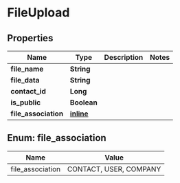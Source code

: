 
# FileUpload

## Properties
Name | Type | Description | Notes
------------ | ------------- | ------------- | -------------
**file_name** | **String** |  | 
**file_data** | **String** |  | 
**contact_id** | **Long** |  | 
**is_public** | **Boolean** |  | 
**file_association** | [**inline**](#File_associationEnum) |  | 


<a name="File_associationEnum"></a>
## Enum: file_association
Name | Value
---- | -----
file_association | CONTACT, USER, COMPANY



